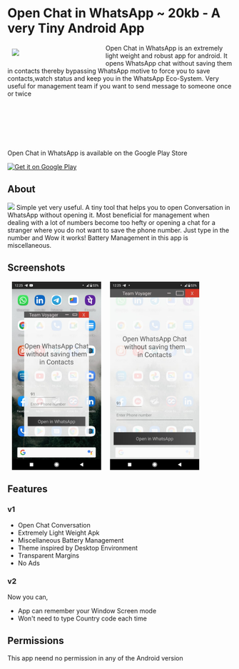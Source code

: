 # Open Chat in WhatsApp ~ 20kb - A very Tiny Android App 

<img src="https://play-lh.googleusercontent.com/c3e_HoC2gf9edKJm3ZIrw2l-3etJts6JcutjQPQjjMcmXLLClhuOjaYBpSukxd1hdws=s180-rw" align="left"
width="200" hspace="10" vspace="10">

Open Chat in WhatsApp is an extremely light weight and robust app for android. It opens WhatsApp chat without saving them in contacts thereby bypassing WhatsApp motive to force you to save contacts,watch status and keep you in the WhatsApp Eco-System. Very useful for management team if you want to send message to someone once or twice
<br>
<div class="clearfix"></div>
<br> 
<br> 
<br> 
<br> 
<br> 
<br> 
Open Chat in WhatsApp is available on the Google Play Store

<p align="left">
<a href="https://play.google.com/store/apps/details?id=team.Voyager.openinwhatsapp">
    <img alt="Get it on Google Play"
        height="80"
        src="https://play.google.com/intl/en_us/badges/images/generic/en_badge_web_generic.png" />
</a>  
        </p>

## About
<img src="https://play-lh.googleusercontent.com/CdfJozDtVGNpRfWx9auQyutgjkWwcpYcTznhLusSOU0_Mp33pxU4iPEtU8le9xWnnvo=w720-h310-rw">
Simple yet very useful. A tiny tool that helps you to open Conversation in WhatsApp without opening it. Most beneficial for management when dealing with a lot of numbers become too hefty or opening a chat for a stranger where you do not want to save the phone number. Just type in the number and Wow it works!
Battery Management in this app is miscellaneous.

## Screenshots

<img src="/Screenshots/ss_1.jpeg" align="left"
width="200"
    hspace="10" vspace="1">
<img src="/Screenshots/ss_2.jpeg" align="center"
width="200"
    hspace="10" vspace="1">

## Features
### v1
- Open Chat Conversation
- Extremely Light Weight Apk
- Miscellaneous Battery Management
- Theme inspired by Desktop Environment
- Transparent Margins
- No Ads
### v2
Now you can,
- App can remember your Window Screen mode
- Won't need to type Country code each time

## Permissions
This app neend no permission in any of the Android version



